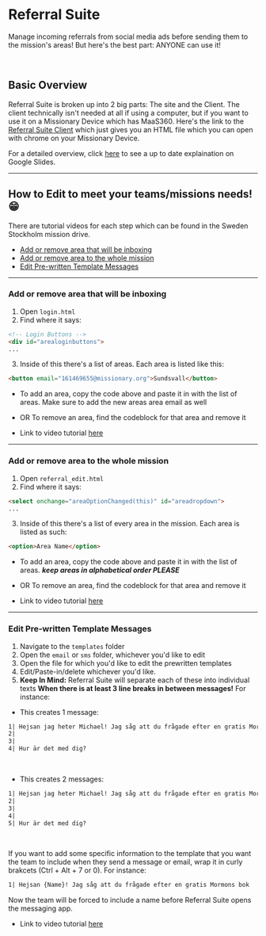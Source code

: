 # Referral Suite

Manage incoming referrals from social media ads before sending them to the mission's areas! But here's the best part: ANYONE can use it!

<br>

## Basic Overview
Referral Suite is broken up into 2 big parts: The site and the Client. The client technically isn't needed at all if using a computer, but if you want to use it on a Missionary Device which has MaaS360. Here's the link to the [Referral Suite Client](https://github.com/ssmission/referral-suite-client) which just gives you an HTML file which you can open with chrome on your Missionary Device.

For a detailed overview, click [here](https://docs.google.com/presentation/d/1MaA2gO9XzbjV9zfZ9H9icCf84WHemMlcUsptoW-Ave4/edit?usp=sharing) to see a up to date explaination on Google Slides.

<hr>

## How to Edit to meet your teams/missions needs! 😁
There are tutorial videos for each step which can be found in the Sweden Stockholm mission drive.

* [Add or remove area that will be inboxing](#Add-or-remove-area-that-will-be-inboxing)
* [Add or remove area to the whole mission](#Add-or-remove-area-to-the-whole-mission)
* [Edit Pre-written Template Messages](#Edit-Pre-written-Template-Messages)

____
### Add or remove area that will be inboxing

1. Open `login.html`
2. Find where it says:
```html
<!-- Login Buttons -->
<div id="arealoginbuttons">
...
```
3. Inside of this there's a list of areas. Each area is listed like this:
```html
<button email="161469655@missionary.org">Sundsvall</button>
```
* To add an area, copy the code above and paste it in with the list of areas. Make sure to add the new areas area email as well
* OR To remove an area, find the codeblock for that area and remove it

* Link to video tutorial [here](link)

____
### Add or remove area to the whole mission

1. Open `referral_edit.html`
2. Find where it says:
```html
<select onchange="areaOptionChanged(this)" id="areadropdown">
...
```
3. Inside of this there's a list of every area in the mission. Each area is listed as such:
```html
<option>Area Name</option>
```
* To add an area, copy the code above and paste it in with the list of areas. __*keep areas in alphabetical order PLEASE*__
* OR To remove an area, find the codeblock for that area and remove it

* Link to video tutorial [here](link)

____
### Edit Pre-written Template Messages

1. Navigate to the `templates` folder
2. Open the `email` or `sms` folder, whichever you'd like to edit
3. Open the file for which you'd like to edit the prewritten templates
4. Edit/Paste-in/delete whichever you'd like.
5. __Keep In Mind:__ Referral Suite will separate each of these into individual texts __When there is at least 3 line breaks in between messages!__ For instance:

* This creates 1 message:
```txt
1| Hejsan jag heter Michael! Jag såg att du frågade efter en gratis Mormons Bok
2|
3|
4| Hur är det med dig?
```
<br>

* This creates 2 messages:
```txt
1| Hejsan jag heter Michael! Jag såg att du frågade efter en gratis Mormons Bok
2|
3|
4|
5| Hur är det med dig?
```
<br>

If you want to add some specific information to the template that you want the team to include when they send a message or email, wrap it in curly brakcets (Ctrl + Alt + 7 or 0). For instance:

```txt
1| Hejsan {Name}! Jag såg att du frågade efter en gratis Mormons bok
```
Now the team will be forced to include a name before Referral Suite opens the messaging app.

* Link to video tutorial [here](link)
